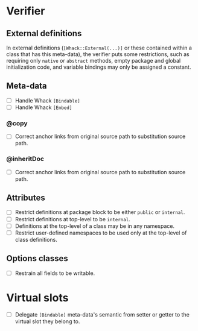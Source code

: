 # Verifier

## External definitions

In external definitions (`[Whack::External(...)]` or these contained within a class that has this meta-data), the verifier puts some restrictions, such as requiring only `native` or `abstract` methods, empty package and global initialization code, and variable bindings may only be assigned a constant.

## Meta-data

* [ ] Handle Whack `[Bindable]`
* [ ] Handle Whack `[Embed]`

### @copy

* [ ] Correct anchor links from original source path to substitution source path.

### @inheritDoc

* [ ] Correct anchor links from original source path to substitution source path.

## Attributes

* [ ] Restrict definitions at package block to be either `public` or `internal`.
* [ ] Restrict definitions at top-level to be `internal`.
* [ ] Definitions at the top-level of a class may be in any namespace.
* [ ] Restrict user-defined namespaces to be used only at the top-level of class definitions.

## Options classes

* [ ] Restrain all fields to be writable.

# Virtual slots

* [ ] Delegate `[Bindable]` meta-data's semantic from setter or getter to the virtual slot they belong to.